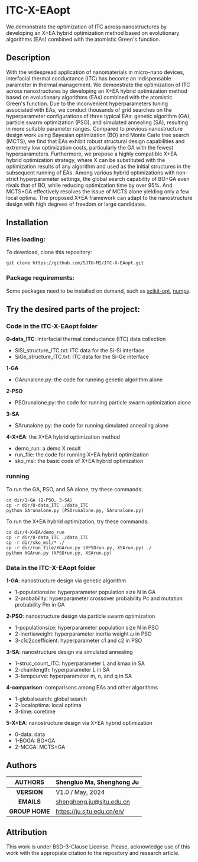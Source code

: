 # ITC-X-EAopt
We demonstrate the optimization of ITC across nanostructures by developing an X+EA hybrid optimization method based on evolutionary algorithms (EAs) combined with the atomistic Green's function.

## Description
With the widespread application of nanomaterials in micro-nano devices, interfacial thermal conductance (ITC) has become an indispensable parameter in thermal management. We demonstrate the optimization of ITC across nanostructures by developing an X+EA hybrid optimization method based on evolutionary algorithms (EAs) combined with the atomistic Green's function. Due to the inconvenient hyperparameters tuning associated with EAs, we conduct thousands of grid searches on the hyperparameter configurations of three typical EAs: genetic algorithm (GA), particle swarm optimization (PSO), and simulated annealing (SA), resulting in more suitable parameter ranges. Compared to previous nanostructure design work using Bayesian optimization (BO) and Monte Carlo tree search (MCTS), we find that EAs exhibit robust structural design capabilities and extremely low optimization costs, particularly the GA with the fewest hyperparameters. Furthermore, we propose a highly compatible X+EA hybrid optimization strategy, where X can be substituted with the optimization results of any algorithm and used as the initial structures in the subsequent running of EAs. Among various hybrid optimizations with non-strict hyperparameter settings, the global search capability of BO+GA even rivals that of BO, while reducing optimization time by over 95%. And MCTS+GA effectively resolves the issue of MCTS alone yielding only a few local optima. The proposed X+EA framework can adapt to the nanostructure design with high degrees of freedom or large candidates.

## Installation

### Files loading:
To download, clone this repository:<br>
````
git clone https://github.com/SJTU-MI/ITC-X-EAopt.git
````

### Package requirements:
Some packages need to be installed on demand, such as [scikit-opt](https://scikit-opt.github.io/), [numpy](https://numpy.org/).

## Try the desired parts of the project:

### Code in the ITC-X-EAopt folder
**0-data_ITC**: interfacial thermal conductance (ITC) data collection
- SiSi_structure_ITC.txt: ITC data for the Si-Si interface
- SiGe_structure_ITC.txt: ITC data for the Si-Ge interface

**1-GA**
- GArunalone.py: the code for running genetic algorithm alone

**2-PSO**
- PSOrunalone.py: the code for running particle swarm optimization alone

**3-SA**
- SArunalone.py: the code for running simulated annealing alone

**4-X+EA**: the X+EA hybrid optimization method
- demo_run: a demo X result
- run_file: the code for running X+EA hybrid optimization
- sko_msl: the basic code of X+EA hybrid optimization

### running
To run the GA, PSO, and SA alone, try these commands:<br>
````
cd dir/1-GA (2-PSO, 3-SA)
cp -r dir/0-data_ITC ./data_ITC
python GArunalone.py (PSOrunalone.py, SArunalone.py)
````

To run the X+EA hybrid optimization, try these commands:<br>
````
cd dir/4-X+EA/demo_run
cp -r dir/0-data_ITC ./data_ITC
cp -r dir/sko_msl/* ./
cp -r dir/run_file/XGArun.py (XPSOrun.py, XSArun.py) ./
python XGArun.py (XPSOrun.py, XSArun.py)
````

### Data in the ITC-X-EAopt folder
**1-GA**: nanostructure design via genetic algorithm
- 1-populationsize: hyperparameter population size N in GA
- 2-probability: hyperparameter crossover probability Pc and mutation probability Pm in GA

**2-PSO**: nanostructure design via particle swarm optimization
- 1-populationsize: hyperparameter population size N in PSO
- 2-inertiaweight: hyperparameter inertia weight 𝜔 in PSO
- 3-c1c2coefficient: hyperparameter c1 and c2 in PSO

**3-SA**: nanostructure design via simulated annealing
- 1-struc_count_ITC: hyperparameter L and kmax in SA
- 2-chainlength: hyperparameter L in SA
- 3-tempcurve: hyperparameter m, n, and q in SA

**4-comparison**: comparisons among EAs and other algorithms
- 1-globalsearch: global search
- 2-localoptima: local optima
- 3-time: coretime

**5-X+EA**: nanostructure design via X+EA hybrid optimization
- 0-data: data
- 1-BOGA: BO+GA
- 2-MCGA: MCTS+GA

## Authors

| **AUTHORS** |Shengluo Ma, Shenghong Ju            |
|:-------------:|--------------------------------------------------|
| **VERSION** | V1.0 / May, 2024                               |
| **EMAILS**  | shenghong.ju@sjtu.edu.cn                         |
| **GROUP HOME**  | https://ju.sjtu.edu.cn/en/                         |

## Attribution
This work is under BSD-3-Clause License. Please, acknowledge use of this work with the appropiate citation to the repository and research article.
